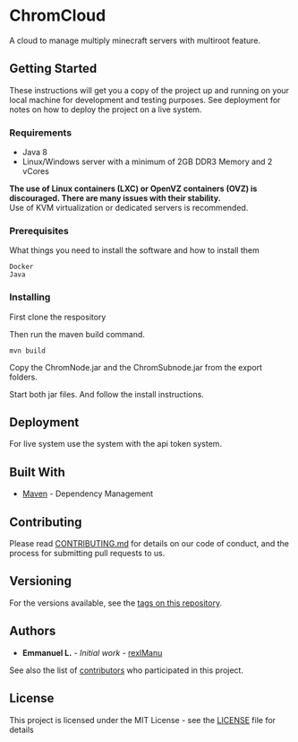 # ChromCloud

A cloud to manage multiply minecraft servers with multiroot feature.

## Getting Started

These instructions will get you a copy of the project up and running on your local machine for development and testing purposes. See deployment for notes on how to deploy the project on a live system.

### Requirements

 * Java 8
 * Linux/Windows server with a minimum of 2GB DDR3 Memory and 2 vCores
 
 **The use of Linux containers (LXC) or OpenVZ containers (OVZ) is discouraged. There are many issues with their stability.**  
Use of KVM virtualization or dedicated servers is recommended.

### Prerequisites

What things you need to install the software and how to install them

```
Docker
Java
```

### Installing

First clone the respository

Then run the maven build command.

```
mvn build
```

Copy the ChromNode.jar and the ChromSubnode.jar from the export folders.

Start both jar files. And follow the install instructions.

## Deployment

For live system use the system with the api token system.

## Built With

* [Maven](https://maven.apache.org/) - Dependency Management

## Contributing

Please read [CONTRIBUTING.md](https://github.com/rexlManu/ChromCloud/blob/master/CONTRIBUTING.md) for details on our code of conduct, and the process for submitting pull requests to us.

## Versioning

For the versions available, see the [tags on this repository](https://github.com/rexlManu/ChromCloud/tags). 

## Authors

* **Emmanuel L.** - *Initial work* - [rexlManu](https://github.com/rexlManu)

See also the list of [contributors](https://github.com/rexlManu/ChromCloud/contributors) who participated in this project.

## License

This project is licensed under the MIT License - see the [LICENSE](https://github.com/rexlManu/ChromCloud/blob/master/LICENSE) file for details

